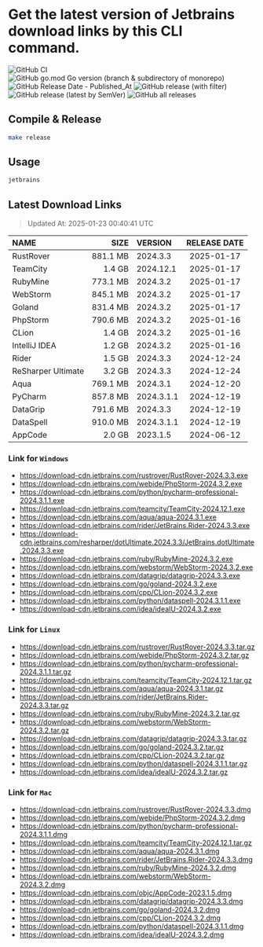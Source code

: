 # Get the latest version of Jetbrains download links by this CLI command.

![GitHub CI](https://github.com/designinlife/jetbrains/actions/workflows/ci.yml/badge.svg)
![GitHub go.mod Go version (branch & subdirectory of monorepo)](https://img.shields.io/github/go-mod/go-version/designinlife/jetbrains/master)
![GitHub Release Date - Published_At](https://img.shields.io/github/release-date/designinlife/jetbrains)
![GitHub release (with filter)](https://img.shields.io/github/v/release/designinlife/jetbrains)
![GitHub release (latest by SemVer)](https://img.shields.io/github/downloads/designinlife/jetbrains/v1.1.10/total)
![GitHub all releases](https://img.shields.io/github/downloads/designinlife/jetbrains/total)

## Compile & Release

```bash
make release
```

## Usage

```bash
jetbrains
```

## Latest Download Links

> Updated At: 2025-01-23 00:40:41 UTC

| NAME | SIZE | VERSION | RELEASE DATE |
| :-- | --: | :-- | :--: |
| RustRover | 881.1 MB | 2024.3.3 | 2025-01-17 |
| TeamCity | 1.4 GB | 2024.12.1 | 2025-01-17 |
| RubyMine | 773.1 MB | 2024.3.2 | 2025-01-17 |
| WebStorm | 845.1 MB | 2024.3.2 | 2025-01-17 |
| Goland | 831.4 MB | 2024.3.2 | 2025-01-17 |
| PhpStorm | 790.6 MB | 2024.3.2 | 2025-01-16 |
| CLion | 1.4 GB | 2024.3.2 | 2025-01-16 |
| IntelliJ IDEA | 1.2 GB | 2024.3.2 | 2025-01-16 |
| Rider | 1.5 GB | 2024.3.3 | 2024-12-24 |
| ReSharper Ultimate | 3.2 GB | 2024.3.3 | 2024-12-24 |
| Aqua | 769.1 MB | 2024.3.1 | 2024-12-20 |
| PyCharm | 857.8 MB | 2024.3.1.1 | 2024-12-19 |
| DataGrip | 791.6 MB | 2024.3.3 | 2024-12-19 |
| DataSpell | 910.0 MB | 2024.3.1.1 | 2024-12-19 |
| AppCode | 2.0 GB | 2023.1.5 | 2024-06-12 |

### Link for `Windows`

* <https://download-cdn.jetbrains.com/rustrover/RustRover-2024.3.3.exe>
* <https://download-cdn.jetbrains.com/webide/PhpStorm-2024.3.2.exe>
* <https://download-cdn.jetbrains.com/python/pycharm-professional-2024.3.1.1.exe>
* <https://download-cdn.jetbrains.com/teamcity/TeamCity-2024.12.1.exe>
* <https://download-cdn.jetbrains.com/aqua/aqua-2024.3.1.exe>
* <https://download-cdn.jetbrains.com/rider/JetBrains.Rider-2024.3.3.exe>
* <https://download-cdn.jetbrains.com/resharper/dotUltimate.2024.3.3/JetBrains.dotUltimate.2024.3.3.exe>
* <https://download-cdn.jetbrains.com/ruby/RubyMine-2024.3.2.exe>
* <https://download-cdn.jetbrains.com/webstorm/WebStorm-2024.3.2.exe>
* <https://download-cdn.jetbrains.com/datagrip/datagrip-2024.3.3.exe>
* <https://download-cdn.jetbrains.com/go/goland-2024.3.2.exe>
* <https://download-cdn.jetbrains.com/cpp/CLion-2024.3.2.exe>
* <https://download-cdn.jetbrains.com/python/dataspell-2024.3.1.1.exe>
* <https://download-cdn.jetbrains.com/idea/ideaIU-2024.3.2.exe>

### Link for `Linux`

* <https://download-cdn.jetbrains.com/rustrover/RustRover-2024.3.3.tar.gz>
* <https://download-cdn.jetbrains.com/webide/PhpStorm-2024.3.2.tar.gz>
* <https://download-cdn.jetbrains.com/python/pycharm-professional-2024.3.1.1.tar.gz>
* <https://download-cdn.jetbrains.com/teamcity/TeamCity-2024.12.1.tar.gz>
* <https://download-cdn.jetbrains.com/aqua/aqua-2024.3.1.tar.gz>
* <https://download-cdn.jetbrains.com/rider/JetBrains.Rider-2024.3.3.tar.gz>
* <https://download-cdn.jetbrains.com/ruby/RubyMine-2024.3.2.tar.gz>
* <https://download-cdn.jetbrains.com/webstorm/WebStorm-2024.3.2.tar.gz>
* <https://download-cdn.jetbrains.com/datagrip/datagrip-2024.3.3.tar.gz>
* <https://download-cdn.jetbrains.com/go/goland-2024.3.2.tar.gz>
* <https://download-cdn.jetbrains.com/cpp/CLion-2024.3.2.tar.gz>
* <https://download-cdn.jetbrains.com/python/dataspell-2024.3.1.1.tar.gz>
* <https://download-cdn.jetbrains.com/idea/ideaIU-2024.3.2.tar.gz>

### Link for `Mac`

* <https://download-cdn.jetbrains.com/rustrover/RustRover-2024.3.3.dmg>
* <https://download-cdn.jetbrains.com/webide/PhpStorm-2024.3.2.dmg>
* <https://download-cdn.jetbrains.com/python/pycharm-professional-2024.3.1.1.dmg>
* <https://download-cdn.jetbrains.com/teamcity/TeamCity-2024.12.1.tar.gz>
* <https://download-cdn.jetbrains.com/aqua/aqua-2024.3.1.dmg>
* <https://download-cdn.jetbrains.com/rider/JetBrains.Rider-2024.3.3.dmg>
* <https://download-cdn.jetbrains.com/ruby/RubyMine-2024.3.2.dmg>
* <https://download-cdn.jetbrains.com/webstorm/WebStorm-2024.3.2.dmg>
* <https://download-cdn.jetbrains.com/objc/AppCode-2023.1.5.dmg>
* <https://download-cdn.jetbrains.com/datagrip/datagrip-2024.3.3.dmg>
* <https://download-cdn.jetbrains.com/go/goland-2024.3.2.dmg>
* <https://download-cdn.jetbrains.com/cpp/CLion-2024.3.2.dmg>
* <https://download-cdn.jetbrains.com/python/dataspell-2024.3.1.1.dmg>
* <https://download-cdn.jetbrains.com/idea/ideaIU-2024.3.2.dmg>
